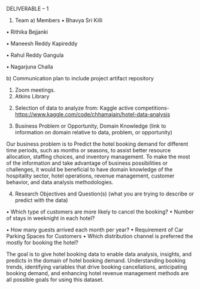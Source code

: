 DELIVERABLE – 1


1)	Team
a)	Members
•	Bhavya Sri Killi

•	Rithika Bejjanki

•	Maneesh Reddy Kapireddy

•	Rahul Reddy Gangula

•	Nagarjuna Challa


b)	Communication plan to include project artifact repository

1.	Zoom meetings.
2.	Atkins Library

2)	Selection of data to analyze from:
Kaggle active competitions- https://www.kaggle.com/code/chhamajain/hotel-data-analysis



3)	Business Problem or Opportunity, Domain Knowledge (link to information on domain relative to data, problem, or opportunity)

Our business problem is to Predict the hotel booking demand for different time periods, such as months or seasons, to assist better resource allocation, staffing choices, and inventory management. To make the most of the information and take advantage of business possibilities or challenges, it would be beneficial to have domain knowledge of the hospitality sector, hotel operations, revenue management, customer behavior, and data analysis methodologies.



4)	Research Objectives and Question(s) (what you are trying to describe or predict with the data)

•	Which type of customers are more likely to cancel the booking?
•	Number of stays in weeknight in each hotel?
 
•	How many guests arrived each month per year?
•	Requirement of Car Parking Spaces for Customers
•	Which distribution channel is preferred the mostly for booking the hotel?

The goal is to give hotel booking data to enable data analysis, insights, and predicts in the domain of hotel booking demand. Understanding booking trends, identifying variables that drive booking cancellations, anticipating booking demand, and enhancing hotel revenue management methods are all possible goals for using this dataset.
